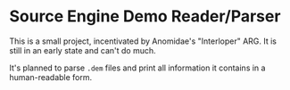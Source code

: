# Source Engine Demo Reader/Parser

This is a small project, incentivated by Anomidae's "Interloper" ARG. It is still in an early state and can't do much.

It's planned to parse `.dem` files and print all information it contains in a human-readable form.
